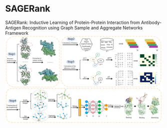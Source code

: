 # SAGERank
SAGERank: Inductive Learning of Protein-Protein Interaction from Antibody-Antigen Recognition using Graph Sample and Aggregate Networks Framework
![image](model.PNG)
